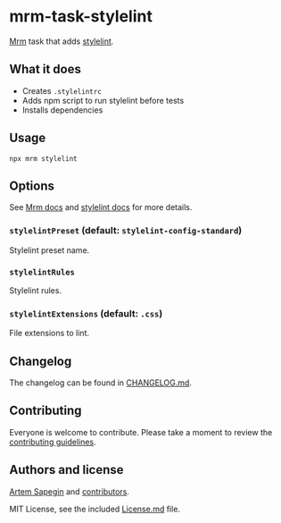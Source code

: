 <!-- stylelint -->

# mrm-task-stylelint

[Mrm](https://github.com/sapegin/mrm) task that adds [stylelint](https://stylelint.io/).

## What it does

- Creates `.stylelintrc`
- Adds npm script to run stylelint before tests
- Installs dependencies

## Usage

```
npx mrm stylelint
```

## Options

See [Mrm docs](../../docs/Getting_started.md) and [stylelint docs](https://stylelint.io/user-guide/configuration/) for more details.

### `stylelintPreset` (default: `stylelint-config-standard`)

Stylelint preset name.

### `stylelintRules`

Stylelint rules.

### `stylelintExtensions` (default: `.css`)

File extensions to lint.

## Changelog

The changelog can be found in [CHANGELOG.md](CHANGELOG.md).

## Contributing

Everyone is welcome to contribute. Please take a moment to review the [contributing guidelines](../../Contributing.md).

## Authors and license

[Artem Sapegin](https://sapegin.me) and [contributors](https://github.com/sapegin/mrm/graphs/contributors).

MIT License, see the included [License.md](License.md) file.
